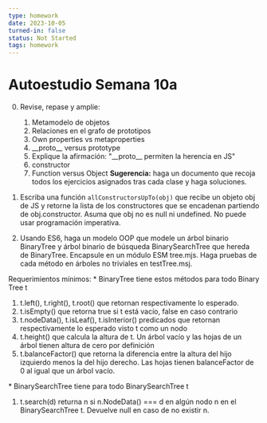 ```yaml
---
type: homework
date: 2023-10-05
turned-in: false
status: Not Started
tags: homework
---
```

#  Autoestudio Semana 10a
0. Revise, repase y amplíe:
	1. Metamodelo de objetos
	2. Relaciones en el grafo de prototipos
	3. Own properties vs metaproperties
	4. \_\_proto\_\_ versus prototype
	5. Explique la afirmación: "\_\_proto\_\_ permiten la herencia en JS"
	6. constructor
	7. Function versus Object
**Sugerencia:** haga un documento que recoja todos los ejercicios asignados tras cada clase y haga soluciones.

1. Escriba una función `allConstructorsUpTo(obj)` que recibe un objeto obj de JS y retorne la lista de los constructores que se encadenan partiendo de obj.constructor. Asuma que obj no es null ni undefined. No puede usar programación imperativa.

2. Usando ES6, haga un modelo OOP que modele un árbol binario BinaryTree y árbol binario de búsqueda BinarySearchTree que hereda de BinaryTree. Encapsule en un módulo ESM tree.mjs. Haga pruebas de cada método en árboles no triviales en testTree.msj.

Requerimientos mínimos:
\* BinaryTree tiene estos métodos para todo Binary Tree t
1. t.left(), t.right(), t.root() que retornan respectivamente lo esperado.
2. t.isEmpty() que retorna true si t está vacío, false en caso contrario
3. t.nodeData(), t.isLeaf(), t.isInterior() predicados que retornan respectivamente lo esperado visto t como un nodo
4. t.height() que calcula la altura de t. Un árbol vacío y las hojas de un árbol tienen altura de cero por definición
5. t.balanceFactor() que retorna la diferencia entre la altura del hijo izquierdo menos la del hijo derecho. Las hojas tienen balanceFactor de 0 al igual que un árbol vacío.

\* BinarySearchTree tiene para todo BinarySearchTree t
1. t.search(d) returna n si n.NodeData() === d en algún nodo n en el BinarySearchTree t. Devuelve null en caso de no existir n.